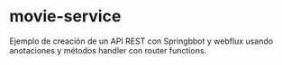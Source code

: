 # movie-service

Ejemplo de creación de un API REST con Springbbot y webflux usando anotaciones y métodos handler con router functions.
